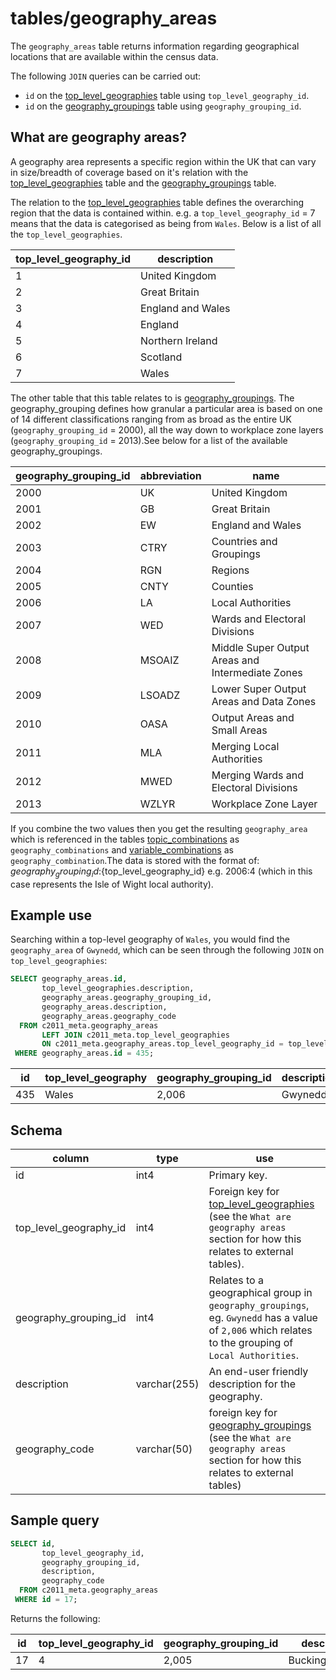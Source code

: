 # tables/geography_areas

The `geography_areas` table returns information regarding geographical locations that are available within the census data.

The following `JOIN` queries can be carried out:

- `id` on the [top_level_geographies](top_level_geographies.md) table using `top_level_geography_id`.
- `id` on the [geography_groupings](geography_groupings.md) table using `geography_grouping_id`.

## What are geography areas?

A geography area represents a specific region within the UK that can vary in size/breadth of coverage based on it's relation with the [top_level_geographies](top_level_geographies.md) table and the [geography_groupings](geography_groupings.md) table.

The relation to the [top_level_geographies](top_level_geographies.md) table defines the overarching region that the data is contained within. e.g. a `top_level_geography_id` = 7 means that the data is categorised as being from `Wales`. Below is a list of all the `top_level_geographies`.

|top_level_geography_id|description
|-|-|
|1|United Kingdom|
|2|Great Britain|
|3|England and Wales|
|4|England|
|5|Northern Ireland|
|6|Scotland|
|7|Wales|

The other table that this table relates to is [geography_groupings](geography_groupings.md). The geography_grouping defines how granular a particular area is based on one of 14 different classifications ranging from as broad as the entire UK (`geography_grouping_id` = 2000), all the way down to workplace zone layers (`geography_grouping_id` = 2013).See below for a list of the available geography_groupings.

|geography_grouping_id|abbreviation|name|
|-|-|-|
|2000|UK|United Kingdom|
|2001|GB|Great Britain|
|2002|EW|England and Wales|
|2003|CTRY|Countries and Groupings|
|2004|RGN|Regions|
|2005|CNTY|Counties|
|2006|LA|Local Authorities|
|2007|WED|Wards and Electoral Divisions|
|2008|MSOAIZ|Middle Super Output Areas and Intermediate Zones|
|2009|LSOADZ|Lower Super Output Areas and Data Zones|
|2010|OASA|Output Areas and Small Areas|
|2011|MLA|Merging Local Authorities|
|2012|MWED|Merging Wards and Electoral Divisions|
|2013|WZLYR|Workplace Zone Layer|

If you combine the two values then you get the resulting `geography_area` which is referenced in the tables [topic_combinations](topic_combinations.md) as `geography_combinations` and [variable_combinations](variable_combinations.md) as `geography_combination`.The data is stored with the format of: ${geography_grouping_id}:${top_level_geography_id} e.g. 2006:4 (which in this case represents the Isle of Wight local authority). 
## Example use

Searching within a top-level geography of `Wales`, you would find the `geography_area` of `Gwynedd`, which can be seen through the following `JOIN` on `top_level_geographies`:

```sql
SELECT geography_areas.id,
       top_level_geographies.description,
       geography_areas.geography_grouping_id,
       geography_areas.description,
       geography_areas.geography_code
  FROM c2011_meta.geography_areas
       LEFT JOIN c2011_meta.top_level_geographies 
       ON c2011_meta.geography_areas.top_level_geography_id = top_level_geographies.id 
 WHERE geography_areas.id = 435;
```

|id|top_level_geography|geography_grouping_id|description|geography_code|
|-|-|-|-|-|
|435|Wales|2,006|Gwynedd|W06000002|

## Schema

|column|type|use|
|-|-|-|
|id|int4|Primary key.|
|top_level_geography_id|int4|Foreign key for [top_level_geographies](top_level_geographies.md) (see the `What are geography areas` section for how this relates to external tables).|
|geography_grouping_id|int4|Relates to a geographical group in `geography_groupings`, eg. `Gwynedd` has a value of `2,006` which relates to the grouping of `Local Authorities`.|
|description|varchar(255)|An end-user friendly description for the geography.|
|geography_code|varchar(50)|foreign key for [geography_groupings](geography_groupings.md) (see the `What are geography areas` section for how this relates to external tables)|

## Sample query

```sql
SELECT id, 
       top_level_geography_id, 
       geography_grouping_id, 
       description, 
       geography_code 
  FROM c2011_meta.geography_areas 
 WHERE id = 17;
```

Returns the following:

|id|top_level_geography_id|geography_grouping_id|description|geography_code|
|-|-|-|-|-|
|17|4|2,005|Buckinghamshire|E10000002|

